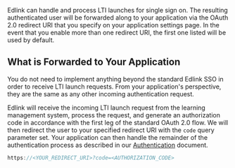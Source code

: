 Edlink can handle and process LTI launches for single sign on.
The resulting authenticated user will be forwarded along to your application via the OAuth 2.0 redirect URI that you specify on your application settings page.
In the event that you enable more than one redirect URI, the first one listed will be used by default.

<!-- ## Generating LTI Launch Links -->

## What is Forwarded to Your Application

You do not need to implement anything beyond the standard Edlink SSO in order to receive LTI launch requests. From your application's perspective, they are
the same as any other incoming authentication request.

Edlink will receive the incoming LTI launch request from the learning management system, process the
request, and generate an authorization code in accordance with the first leg of the standard OAuth 2.0 flow. We will then redirect the user to your specified
redirect URI with the `code` query parameter set. Your application can then handle the remainder of the authentication process as described in our [Authentication](/docs/user/authentication) document.


``` javascript
https://<YOUR_REDIRECT_URI>?code=<AUTHORIZATION_CODE>
```
